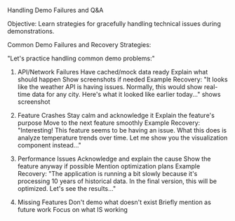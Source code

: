 Handling Demo Failures and Q&A

Objective: Learn strategies for gracefully handling technical issues during demonstrations.

Common Demo Failures and Recovery Strategies:

"Let's practice handling common demo problems:"

1. API/Network Failures
    Have cached/mock data ready
    Explain what should happen
    Show screenshots if needed
Example Recovery: "It looks like the weather API is having issues. Normally, this would show real-time data for any city. Here's what it looked like earlier today..." shows screenshot

2. Feature Crashes
    Stay calm and acknowledge it
    Explain the feature's purpose
    Move to the next feature smoothly
Example Recovery: "Interesting! This feature seems to be having an issue. What this does is analyze temperature trends over time. Let me show you the visualization component instead..."

3. Performance Issues
    Acknowledge and explain the cause
    Show the feature anyway if possible
    Mention optimization plans
Example Recovery: "The application is running a bit slowly because it's processing 10 years of historical data. In the final version, this will be optimized. Let's see the results..."

4. Missing Features
    Don't demo what doesn't exist
    Briefly mention as future work
    Focus on what IS working
